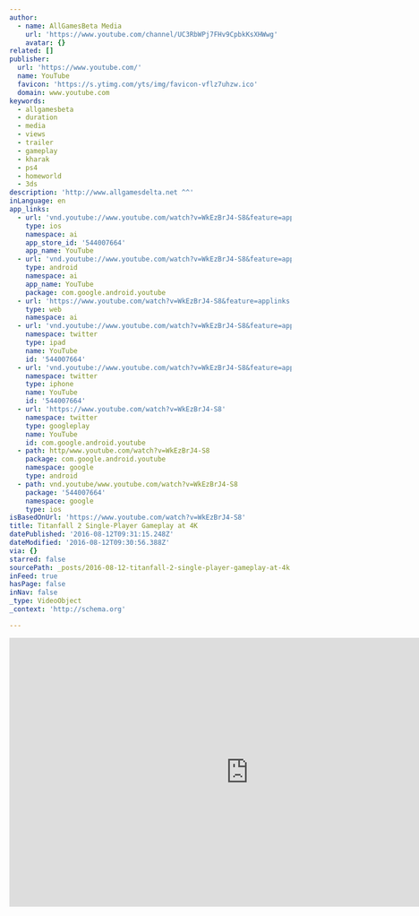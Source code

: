 ```yaml
---
author:
  - name: AllGamesBeta Media
    url: 'https://www.youtube.com/channel/UC3RbWPj7FHv9CpbkKsXHWwg'
    avatar: {}
related: []
publisher:
  url: 'https://www.youtube.com/'
  name: YouTube
  favicon: 'https://s.ytimg.com/yts/img/favicon-vflz7uhzw.ico'
  domain: www.youtube.com
keywords:
  - allgamesbeta
  - duration
  - media
  - views
  - trailer
  - gameplay
  - kharak
  - ps4
  - homeworld
  - 3ds
description: 'http://www.allgamesdelta.net ^^'
inLanguage: en
app_links:
  - url: 'vnd.youtube://www.youtube.com/watch?v=WkEzBrJ4-S8&feature=applinks'
    type: ios
    namespace: ai
    app_store_id: '544007664'
    app_name: YouTube
  - url: 'vnd.youtube://www.youtube.com/watch?v=WkEzBrJ4-S8&feature=applinks'
    type: android
    namespace: ai
    app_name: YouTube
    package: com.google.android.youtube
  - url: 'https://www.youtube.com/watch?v=WkEzBrJ4-S8&feature=applinks'
    type: web
    namespace: ai
  - url: 'vnd.youtube://www.youtube.com/watch?v=WkEzBrJ4-S8&feature=applinks'
    namespace: twitter
    type: ipad
    name: YouTube
    id: '544007664'
  - url: 'vnd.youtube://www.youtube.com/watch?v=WkEzBrJ4-S8&feature=applinks'
    namespace: twitter
    type: iphone
    name: YouTube
    id: '544007664'
  - url: 'https://www.youtube.com/watch?v=WkEzBrJ4-S8'
    namespace: twitter
    type: googleplay
    name: YouTube
    id: com.google.android.youtube
  - path: http/www.youtube.com/watch?v=WkEzBrJ4-S8
    package: com.google.android.youtube
    namespace: google
    type: android
  - path: vnd.youtube/www.youtube.com/watch?v=WkEzBrJ4-S8
    package: '544007664'
    namespace: google
    type: ios
isBasedOnUrl: 'https://www.youtube.com/watch?v=WkEzBrJ4-S8'
title: Titanfall 2 Single-Player Gameplay at 4K
datePublished: '2016-08-12T09:31:15.248Z'
dateModified: '2016-08-12T09:30:56.388Z'
via: {}
starred: false
sourcePath: _posts/2016-08-12-titanfall-2-single-player-gameplay-at-4k.md
inFeed: true
hasPage: false
inNav: false
_type: VideoObject
_context: 'http://schema.org'

---
```

<iframe src="https://cdn.embedly.com/widgets/media.html?src=https%3A%2F%2Fwww.youtube.com%2Fembed%2FWkEzBrJ4-S8%3Ffeature%3Doembed&amp;url=http%3A%2F%2Fwww.youtube.com%2Fwatch%3Fv%3DWkEzBrJ4-S8&amp;image=https%3A%2F%2Fi.ytimg.com%2Fvi%2FWkEzBrJ4-S8%2Fhqdefault.jpg&amp;key=b7d04c9b404c499eba89ee7072e1c4f7&amp;type=text%2Fhtml&amp;schema=youtube" width="854" height="480" scrolling="no" frameborder="0" allowfullscreen="" style=""></iframe>